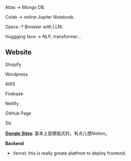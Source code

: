 Atlas -> Mongo DB.

Colab -> online Jupiter Notebook.

Opera -? Browser with LLM.

Huggging face -> NLP, transformer...



## Website

Shopify

Wordpress

AWS

Firebase

Netlify

GitHub Page

Six

[**Google Sites**](https://zapier.com/blog/best-website-builders/#google-sites): 基本上是模版式的，有点儿想Notion。

**Backend**

- Vercel: this is really greate platfrom to deploy frontend.
